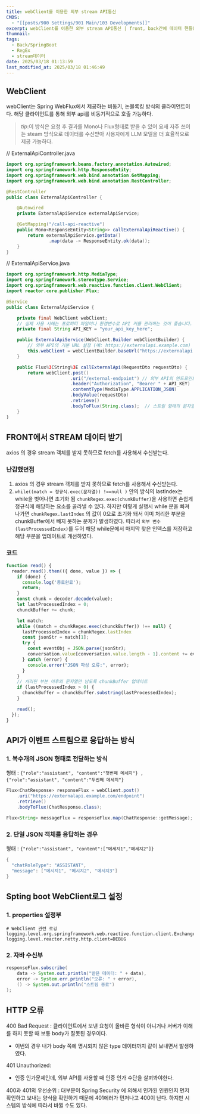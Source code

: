 ```yaml
---
title: webClient를 이용한 외부 stream API통신
CMDS:
  - "[[posts/900 Settings/901 Main/103 Developments]]"
excerpt: webClient를 이용한 외부 stream API통신 | front, back간에 데이터 핸들링
thumnail: 
tags:
  - Back/SpringBoot
  - RegEx
  - stream데이터
date: 2025/03/18 01:13:59
last_modified_at: 2025/03/18 01:46:49
---
```

## WebClient
webClient는 Spring WebFlux에서 제공하는 비동기, 논블록킹 방식의 클라이언트이다. 해당 클라이언트를 통해 외부 api를 비동기적으로 호출 가능하다. 

> *tip*:이 방식은 요청 후 결과를 Mono나 Flux형태로 받을 수 있어 요새 자주 쓰이는 steam 방식으로 데이터를 수신받아 사용자에게 LLM 모델을 더 효율적으로 제공 가능하다.

// ExternalApiController.java
```java
import org.springframework.beans.factory.annotation.Autowired;
import org.springframework.http.ResponseEntity;
import org.springframework.web.bind.annotation.GetMapping;
import org.springframework.web.bind.annotation.RestController;

@RestController
public class ExternalApiController {

    @Autowired
    private ExternalApiService externalApiService;

    @GetMapping("/call-api-reactive")
    public Mono<ResponseEntity<String>> callExternalApiReactive() {
        return externalApiService.getData()
                .map(data -> ResponseEntity.ok(data));
    }
}
```

// ExternalApiService.java
```java
import org.springframework.http.MediaType;
import org.springframework.stereotype.Service;
import org.springframework.web.reactive.function.client.WebClient;
import reactor.core.publisher.Flux;

@Service
public class ExternalApiService {

    private final WebClient webClient;
    // 실제 사용 시에는 프로퍼티 파일이나 환경변수로 API 키를 관리하는 것이 좋습니다.
    private final String API_KEY = "your_api_key_here";

    public ExternalApiService(WebClient.Builder webClientBuilder) {
        // 외부 API의 기본 URL 설정 (예: https://externalapi.example.com)
        this.webClient = webClientBuilder.baseUrl("https://externalapi.example.com").build();
    }

    public Flux%3CString%3E callExternalApi(RequestDto requestDto) {
        return webClient.post()
                        .uri("/external-endpoint") // 외부 API의 엔드포인트
                        .header("Authorization", "Bearer " + API_KEY)
                        .contentType(MediaType.APPLICATION_JSON)
                        .bodyValue(requestDto)
                        .retrieve()
                        .bodyToFlux(String.class);  // 스트림 형태의 문자열 데이터 반환 (필요 시 DTO나 JsonNode로 변경 가능)
    }
)
```


## FRONT에서 STREAM 데이터 받기
axios 의 경우 stream 객체를 받지 못하므로 fetch를 사용해서 수신받는다.

### 난감했던점
1. axios 의 경우 stream 객체를 받지 못하므로 fetch를 사용해서 수신받는다.
2. `while((match = 정규식.exec(문자열)) !==null )` 안의 방식의 lastIndex는 while을 벗어나면 초기화 됨
`chunkRegex.exec(chunkBuffer)`을 사용하면 손쉽게 정규식에 해당하는 요소를 골라낼 수 있다. 하지만 이렇게 실행시 while 문을 빠져나가면 `chunkRegex.lastIndex` 의 값이 0으로 초기화 돼서 이미 처리한 부분을 chunkBuffer에서 빼지 못하는 문제가 발생하였다.
따라서 `외부 변수(lastProcessedIndex)`를 두어 해당 while문에서 마지막 찾은 인덱스를 저장하고 해당 부분을 업데이트로 개선하였다.

### 코드
```js
function read() {
  reader.read().then(({ done, value }) => {
    if (done) {
      console.log('종료완료');
      return;
    }
    const chunk = decoder.decode(value);
    let lastProcessedIndex = 0;
    chunckBuffer += chunk;

    let match;
    while ((match = chunkRegex.exec(chunckBuffer)) !== null) {
      lastProcessedIndex = chunkRegex.lastIndex
      const jsonStr = match[1];
      try {
        const eventObj = JSON.parse(jsonStr);
        conversation.value[conversation.value.length - 1].content += eventObj.message;
      } catch (error) {
        console.error("JSON 파싱 오류:", error);
      }
    }
    // 처리된 부분 이후의 문자열만 남도록 chunkBuffer 업데이트
    if (lastProcessedIndex > 0) {
      chunckBuffer = chunckBuffer.substring(lastProcessedIndex);
    }

    read();
  });
}

```


## API가 이벤트 스트림으로 응답하는 방식
### 1. 복수개의 JSON 형태로 전달하는 방식
형태 : `{"role":"assistant", "content":"첫번째 메세지"} , {"role":"assistant", "content":"두번째 메세지"}` 
```java
Flux<ChatResponse> responseFlux = webClient.post()
    .uri("https://externalapi.example.com/endpoint")
    .retrieve()
    .bodyToFlux(ChatResponse.class);

Flux<String> messageFlux = responseFlux.map(ChatResponse::getMessage);
```


### 2. 단일 JSON 객체를 응답하는 경우
형태 : `{"role":"assistant", "content":["메세지1","메세지2"]}`

```java
{
  "chatRoleType": "ASSISTANT",
  "message": ["메시지1", "메시지2", "메시지3"]
}

```

## Spting boot WebClient로그 설정

### 1. properties 설정부
```properties
# WebClient 관련 로깅
logging.level.org.springframework.web.reactive.function.client.ExchangeFunctions=DEBUG
logging.level.reactor.netty.http.client=DEBUG
```

### 2. 자바 수신부
```java
responseFlux.subscribe(
    data -> System.out.println("받은 데이터: " + data),
    error -> System.err.println("오류: " + error),
    () -> System.out.println("스트림 종료")
);
```


## HTTP 오류

400 Bad Request : 클라이언트에서 보낸 요청이 올바른 형식이 아니거나 서버가 이해를 하지 못할 때 보통 body가 잘못된 경우이다.
- 이번의 경우 내가 body 쪽에 명시되지 않은 type 데이터까지 같이 보내면서 발생하였다.

401 Unauthorized:  
- 인증 인가문제인데, 외부 API를 사용할 때 인증 인가 수단을 살펴봐야한다.

400과 401의 우선순위 : 대부분이 Spring Security 에 의해서 인가된 인원인지 먼저 확인하고 보내는 양식을 확인하기 때문에 401에러가 먼저나고 400이 난다. 하지만 시스템의 방식에 따라서 바뀔 수도 있다.